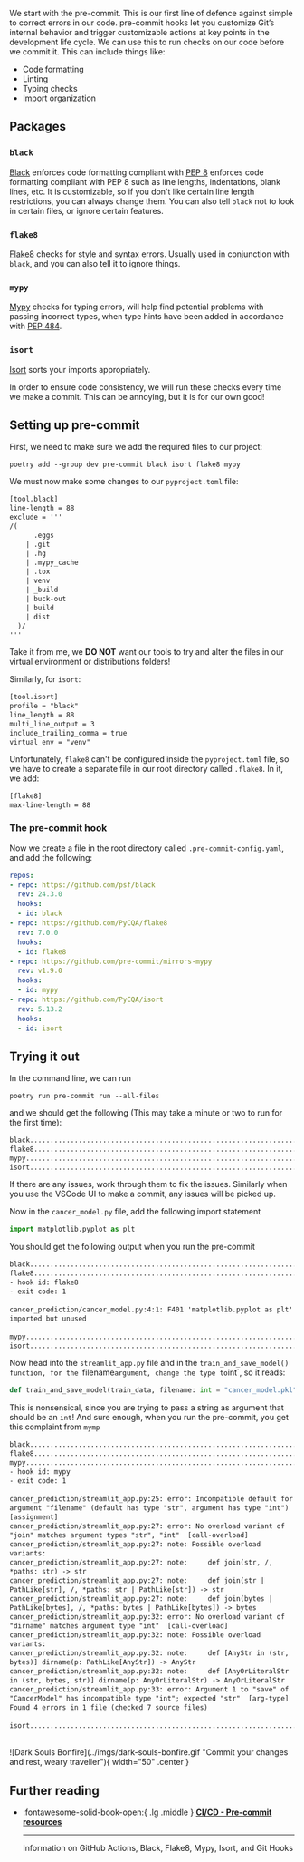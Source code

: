 We start with the pre-commit. This is our first line of defence against simple to correct errors in our code. pre-commit hooks let you customize Git’s internal behavior and trigger customizable actions at key points in the development life cycle. We can use this to run checks on our code before we commit it. This can include things like:
-   Code formatting
-   Linting
-   Typing checks
-   Import organization


## Packages

### `black`
[Black](https://black.readthedocs.io/en/stable/) enforces code formatting compliant with [PEP 8](https://peps.python.org/pep-0008/) enforces code formatting compliant with PEP 8 such as line lengths, indentations, blank lines, etc. It is customizable, so if you don't like certain line length restrictions, you can always change them. You can also tell `black` not to look in certain files, or ignore certain features.

### `flake8`
[Flake8](https://flake8.pycqa.org/en/latest/index.html#) checks for style and syntax errors. Usually used in conjunction with `black`, and you can also tell it to ignore things.

### `mypy`
[Mypy](https://mypy.readthedocs.io/en/stable/) checks for typing errors, will help find potential problems with passing incorrect types, when type hints have been added in accordance with [PEP 484](https://peps.python.org/pep-0484/).

### `isort`
[Isort](https://pycqa.github.io/isort/) sorts your imports appropriately.

In order to ensure code consistency, we will run these checks every time we make a commit. This can be annoying, but it is for our own good!

## Setting up pre-commit
First, we need to make sure we add the required files to our project:
```
poetry add --group dev pre-commit black isort flake8 mypy
```

We must now make some changes to our `pyproject.toml` file:

```
[tool.black]
line-length = 88
exclude = '''
/(
      .eggs         
    | .git          
    | .hg
    | .mypy_cache
    | .tox
    | venv
    | _build
    | buck-out
    | build
    | dist
  )/
'''
```

Take it from me, we __DO NOT__ want our tools to try and alter the files in our virtual environment or distributions folders!

Similarly, for `isort`:
```
[tool.isort]
profile = "black"
line_length = 88
multi_line_output = 3
include_trailing_comma = true
virtual_env = "venv"
```

Unfortunately, `flake8` can't be configured inside the `pyproject.toml` file, so we have to create a separate file in our root directory called `.flake8`. In it, we add:

```
[flake8]
max-line-length = 88
```

### The pre-commit hook
Now we create a file in the root directory called `.pre-commit-config.yaml`, and add the following:
```yaml
repos:
- repo: https://github.com/psf/black
  rev: 24.3.0
  hooks:
  - id: black
- repo: https://github.com/PyCQA/flake8
  rev: 7.0.0
  hooks:
  - id: flake8
- repo: https://github.com/pre-commit/mirrors-mypy
  rev: v1.9.0
  hooks:
  - id: mypy
- repo: https://github.com/PyCQA/isort
  rev: 5.13.2
  hooks:
  - id: isort
```

## Trying it out
In the command line, we can run
```
poetry run pre-commit run --all-files
```

and we should get the following (This may take a minute or two to run for the first time):
```
black....................................................................Passed
flake8...................................................................Passed
mypy.....................................................................Passed
isort....................................................................Passed
```

If there are any issues, work through them to fix the issues. Similarly when you use the VSCode UI to make a commit, any issues will be picked up.

Now in the `cancer_model.py` file, add the following import statement
```python
import matplotlib.pyplot as plt
```

You should get the following output when you run the pre-commit
```
black....................................................................Passed
flake8...................................................................Failed
- hook id: flake8
- exit code: 1

cancer_prediction/cancer_model.py:4:1: F401 'matplotlib.pyplot as plt' imported but unused

mypy.....................................................................Passed
isort....................................................................Passed
```

Now head into the `streamlit_app.py` file and in the `train_and_save_model() function, for the `filename` argument, change the type to `int`, so it reads:
```python
def train_and_save_model(train_data, filename: int = "cancer_model.pkl"):
```

This is nonsensical, since you are trying to pass a string as argument that should be an `int`! And sure enough, when you run the pre-commit, you get this complaint from `mymp`
```
black....................................................................Passed
flake8...................................................................Passed
mypy.....................................................................Failed
- hook id: mypy
- exit code: 1

cancer_prediction/streamlit_app.py:25: error: Incompatible default for argument "filename" (default has type "str", argument has type "int")  [assignment]
cancer_prediction/streamlit_app.py:27: error: No overload variant of "join" matches argument types "str", "int"  [call-overload]
cancer_prediction/streamlit_app.py:27: note: Possible overload variants:
cancer_prediction/streamlit_app.py:27: note:     def join(str, /, *paths: str) -> str
cancer_prediction/streamlit_app.py:27: note:     def join(str | PathLike[str], /, *paths: str | PathLike[str]) -> str
cancer_prediction/streamlit_app.py:27: note:     def join(bytes | PathLike[bytes], /, *paths: bytes | PathLike[bytes]) -> bytes
cancer_prediction/streamlit_app.py:32: error: No overload variant of "dirname" matches argument type "int"  [call-overload]
cancer_prediction/streamlit_app.py:32: note: Possible overload variants:
cancer_prediction/streamlit_app.py:32: note:     def [AnyStr in (str, bytes)] dirname(p: PathLike[AnyStr]) -> AnyStr
cancer_prediction/streamlit_app.py:32: note:     def [AnyOrLiteralStr in (str, bytes, str)] dirname(p: AnyOrLiteralStr) -> AnyOrLiteralStr
cancer_prediction/streamlit_app.py:33: error: Argument 1 to "save" of "CancerModel" has incompatible type "int"; expected "str"  [arg-type]
Found 4 errors in 1 file (checked 7 source files)

isort....................................................................Passed
```

<br>
![Dark Souls Bonfire](../imgs/dark-souls-bonfire.gif "Commit your changes and rest, weary traveller"){ width="50" .center }
<br>

## Further reading
<div class="grid cards" markdown>

-   :fontawesome-solid-book-open:{ .lg .middle } [__CI/CD - Pre-commit resources__](../resources/references.md#pre-commit)

    ---
    Information on GitHub Actions, Black, Flake8, Mypy, Isort, and Git Hooks

</div>